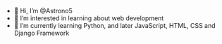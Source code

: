 - 👋 Hi, I’m @Astrono5
- 👀 I’m interested in learning about web development
- 🌱 I’m currently learning Python, and later JavaScript, HTML, CSS and Django Framework
